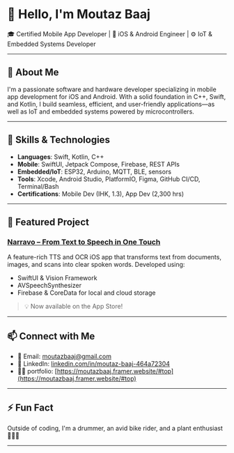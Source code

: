 # 👋 Hello, I'm Moutaz Baaj

🎓 Certified Mobile App Developer | 📱 iOS & Android Engineer | ⚙️ IoT & Embedded Systems Developer

---

## 🚀 About Me

I'm a passionate software and hardware developer specializing in mobile app development for iOS and Android. With a solid foundation in C++, Swift, and Kotlin, I build seamless, efficient, and user-friendly applications—as well as IoT and embedded systems powered by microcontrollers.

---
## 🔧 Skills & Technologies

- **Languages**: Swift, Kotlin, C++
- **Mobile**: SwiftUI, Jetpack Compose, Firebase, REST APIs
- **Embedded/IoT**: ESP32, Arduino, MQTT, BLE, sensors
- **Tools**: Xcode, Android Studio, PlatformIO, Figma, GitHub CI/CD, Terminal/Bash
- **Certifications**: Mobile Dev (IHK, 1.3), App Dev (2,300 hrs)
  
---

## 📱 Featured Project

### [Narravo – From Text to Speech in One Touch](https://apps.apple.com/de/app/narravo/id6742332734)
A feature-rich TTS and OCR iOS app that transforms text from documents, images, and scans into clear spoken words. Developed using:
- SwiftUI & Vision Framework
- AVSpeechSynthesizer
- Firebase & CoreData for local and cloud storage

> 💡 Now available on the App Store!

---


## 📫 Connect with Me

- 📧 Email: [moutazbaaj@gmail.com](mailto:moutazbaaj@gmail.com)  
- 💼 LinkedIn: [linkedin.com/in/moutaz-baaj-464a72304](https://linkedin.com/in/moutaz-baaj-464a72304)  
- 🧑‍💻 portfolio: [https://moutazbaaj.framer.website/#top](https://moutazbaaj.framer.website/#top)

---

## ⚡ Fun Fact

Outside of coding, I'm a drummer, an avid bike rider, and a plant enthusiast 🌱🥁🚴

---

<!---
Moutazbaaj/Moutazbaaj is a ✨ special ✨ repository because its `README.md` (this file) appears on your GitHub profile.
--->
